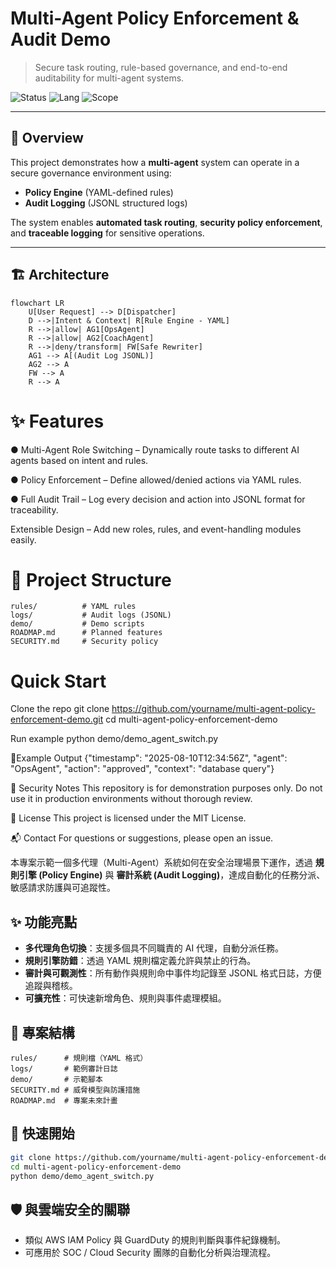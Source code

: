 # Multi-Agent Policy Enforcement & Audit Demo

> Secure task routing, rule-based governance, and end-to-end auditability for multi-agent systems.

![Status](https://img.shields.io/badge/status-active-informational)
![Lang](https://img.shields.io/badge/lang-Python-blue)
![Scope](https://img.shields.io/badge/focus-security%20governance-brightgreen)

---

## 📜 Overview
This project demonstrates how a **multi-agent** system can operate in a secure governance environment using:
- **Policy Engine** (YAML-defined rules)
- **Audit Logging** (JSONL structured logs)

The system enables **automated task routing**, **security policy enforcement**, and **traceable logging** for sensitive operations.

---

## 🏗 Architecture

```mermaid
flowchart LR
    U[User Request] --> D[Dispatcher]
    D -->|Intent & Context| R[Rule Engine - YAML]
    R -->|allow| AG1[OpsAgent]
    R -->|allow| AG2[CoachAgent]
    R -->|deny/transform| FW[Safe Rewriter]
    AG1 --> A[(Audit Log JSONL)]
    AG2 --> A
    FW --> A
    R --> A
```
# ✨ Features
● Multi-Agent Role Switching – Dynamically route tasks to different AI agents based on intent and rules.

● Policy Enforcement – Define allowed/denied actions via YAML rules.

● Full Audit Trail – Log every decision and action into JSONL format for traceability.

Extensible Design – Add new roles, rules, and event-handling modules easily.


# 📂 Project Structure
```
rules/          # YAML rules
logs/           # Audit logs (JSONL)
demo/           # Demo scripts
ROADMAP.md      # Planned features
SECURITY.md     # Security policy
```
# Quick Start

Clone the repo
git clone https://github.com/yourname/multi-agent-policy-enforcement-demo.git
cd multi-agent-policy-enforcement-demo

Run example
python demo/demo_agent_switch.py

📸Example Output
{"timestamp": "2025-08-10T12:34:56Z", "agent": "OpsAgent", "action": "approved", "context": "database query"}

🔐 Security Notes
This repository is for demonstration purposes only.
Do not use it in production environments without thorough review.

📜 License
This project is licensed under the MIT License.

📬 Contact
For questions or suggestions, please open an issue.


本專案示範一個多代理（Multi-Agent）系統如何在安全治理場景下運作，透過 **規則引擎 (Policy Engine)** 與 **審計系統 (Audit Logging)**，達成自動化的任務分派、敏感請求防護與可追蹤性。

## ✨ 功能亮點
- **多代理角色切換**：支援多個具不同職責的 AI 代理，自動分派任務。
- **規則引擎防錯**：透過 YAML 規則檔定義允許與禁止的行為。
- **審計與可觀測性**：所有動作與規則命中事件均記錄至 JSONL 格式日誌，方便追蹤與稽核。
- **可擴充性**：可快速新增角色、規則與事件處理模組。

## 📂 專案結構
```
rules/      # 規則檔（YAML 格式）
logs/       # 範例審計日誌
demo/       # 示範腳本
SECURITY.md # 威脅模型與防護措施
ROADMAP.md  # 專案未來計畫
```

## 🚀 快速開始
```bash
git clone https://github.com/yourname/multi-agent-policy-enforcement-demo.git
cd multi-agent-policy-enforcement-demo
python demo/demo_agent_switch.py
```

## 🛡️ 與雲端安全的關聯
- 類似 AWS IAM Policy 與 GuardDuty 的規則判斷與事件紀錄機制。
- 可應用於 SOC / Cloud Security 團隊的自動化分析與治理流程。
